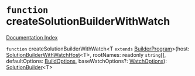 # `function` createSolutionBuilderWithWatch

[Documentation Index](../README.md)

`function` createSolutionBuilderWithWatch\<T `extends` [BuilderProgram](../private.interface.BuilderProgram/README.md)>(host: [SolutionBuilderWithWatchHost](../private.interface.SolutionBuilderWithWatchHost/README.md)\<T>, rootNames: readonly `string`\[], defaultOptions: [BuildOptions](../private.interface.BuildOptions/README.md), baseWatchOptions?: [WatchOptions](../private.interface.WatchOptions/README.md)): [SolutionBuilder](../private.interface.SolutionBuilder/README.md)\<T>
